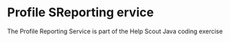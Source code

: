 # Profile SReporting ervice
The Profile Reporting Service is part of the Help Scout Java coding exercise

